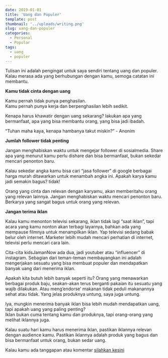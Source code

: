 ```yaml
---
date: 2019-01-01
title: 'Uang dan Populer'
template: post
thumbnail: '../uploads/writing.png'
slug: uang-dan-populer
categories:
  - Personal
  - Popular
tags:
  - uang
  - populer
---
```


Tulisan ini adalah pengingat untuk saya sendiri tentang uang dan populer. Kalau merasa ada yang berhubungan dengan kamu, semoga catatan ini membantu.

**Kamu tidak cinta dengan uang**

Kamu pernah tidak punya penghasilan.  
Kamu pernah punya kerja dan berpenghasilan lebih sedikit.

Kenapa harus khawatir dengan uang sekarang? lakukan apa yang bermanfaat, apa yang bisa membantu orang, yang bisa jadi ibadah.

“Tuhan maha kaya, kenapa hambanya takut miskin?” - Anonim

**Jumlah follower tidak penting**

Jangan menghabiskan waktu untuk mengejar follower di sosialmedia. Share apa yang menurut kamu perlu dishare dan bisa bermanfaat, bukan sekedar mencari penonton baru.

Kalau sekedar angka kamu bisa cari “jasa follower” di google berbagai harga murah ditawarkan untuk menambah angka ini. Apakah karya kamu jadi semakin bagus? tidak!

Orang yang cinta dan relevan dengan karyamu, akan memberitahu orang yang relevan lainnya. Jangan menghabiskan waktu mencari penonton baru. Berkarya yang sangat bagus untuk orang yang relevan.

**Jangan terima iklan**

Kalau kamu menonton televisi sekarang, iklan tidak lagi “saat iklan”, tapi acara yang kamu nonton akan terbagi layarnya, bahkan ada yang mempause filmnya untuk menampilkan iklan. Yap televisi sedang babak belur oleh internet. Marketer lebih mudah mencari perhatian di internet, televisi perlu mencari cara lain.

Cita-cita kidsJamanNow ada dua, jadi youtuber atau “influencer” di instagram. Sebagian dari teman-teman membayangkan ini adalah mengerjakan sesuatu yang bisa membuat populer dan mendapatkan banyak uang dari menerima iklan.

Apakah kita butuh lebih banyak seperti itu? Orang yang menawarkan berbagai produk baju, seakan-akan terus berganti pakaian itu sesuatu yang wajib dilakukan. Atau meng’endorse’ makanan tidak peduli makanannya sehat atau tidak. Yang jelas produknya untung, saya juga untung.

Iya, mungkin menerima banyak iklan bisa lebih mudah mendapatkan uang, tapi apakah uang yang paling penting?  
Iklan bukan cuma tentang kamu dan produknya, tapi orang-orang yang melihat iklannya juga.

Kalau suatu hari kamu harus menerima iklan, pastikan iklannya relevan dengan audience kamu. Pastikan iklannya adalah produk yang bagus dan bisa bermanfaat untuk orang, bukan sedar uang.

Kalau kamu ada tanggapan atau komentar [silahkan kesini](https://twitter.com/razaqultegar/status/1105676182140346368?s=19)
